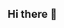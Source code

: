 ## Hi there 👋

<!--
**riya-kk77/riya-kk77** is a ✨ _special_ ✨ repository because its `README.md` (this file) appears on your GitHub profile.

Here are some ideas to get you started:

- 🔭 I’m currently working on ...Html, CSS, JS
- 📫 How to reach me: ...riyakkukreja@gmail.com
-->
